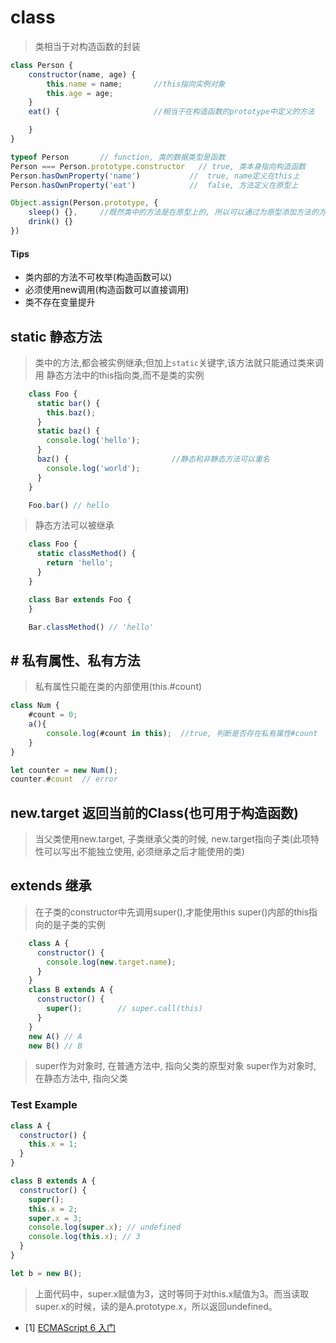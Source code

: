 # class
> 类相当于对构造函数的封装

```javascript
class Person {
	constructor(name, age) {	
		this.name = name;		//this指向实例对象
		this.age = age;
	}
	eat() {						//相当于在构造函数的prototype中定义的方法

	}
}

typeof Person 		// function, 类的数据类型是函数
Person === Person.prototype.constructor   // true, 类本身指向构造函数
Person.hasOwnProperty('name') 			//	true, name定义在this上
Person.hasOwnProperty('eat') 			//	false, 方法定义在原型上

Object.assign(Person.prototype, {
	sleep() {},		//既然类中的方法是在原型上的, 所以可以通过为原型添加方法的方式为类添加新方法
	drink() {}
})			
```
#### Tips
 - 类内部的方法不可枚举(构造函数可以)
 - 必须使用new调用(构造函数可以直接调用)
 - 类不存在变量提升

## static 静态方法
> 类中的方法,都会被实例继承;但加上`static`关键字,该方法就只能通过类来调用
> 静态方法中的this指向类,而不是类的实例
```javascript
	class Foo {
	  static bar() {
	    this.baz();
	  }
	  static baz() {
	    console.log('hello');
	  }
	  baz() {						//静态和非静态方法可以重名
	    console.log('world');	
	  }
	}

	Foo.bar() // hello
```
> 静态方法可以被继承
```javascript
	class Foo {
	  static classMethod() {
	    return 'hello';
	  }
	}

	class Bar extends Foo {
	}

	Bar.classMethod() // 'hello'
```

## # 私有属性、私有方法
> 私有属性只能在类的内部使用(this.#count)
```javascript
class Num {
	#count = 0;
	a(){
		console.log(#count in this);  //true, 判断是否存在私有属性#count
	}
}

let counter = new Num();
counter.#count 	// error
```

## new.target 返回当前的Class(也可用于构造函数)
> 当父类使用new.target, 子类继承父类的时候, new.target指向子类(此项特性可以写出不能独立使用, 必须继承之后才能使用的类)


## extends 继承
> 在子类的constructor中先调用super(),才能使用this
> super()内部的this指向的是子类的实例
```javascript
	class A {
	  constructor() {
	    console.log(new.target.name);
	  }
	}
	class B extends A {
	  constructor() {
	    super();		// super.call(this)
	  }
	}
	new A() // A
	new B() // B
```
> super作为对象时, 在普通方法中, 指向父类的原型对象
> super作为对象时, 在静态方法中, 指向父类

### Test Example
```javascript
class A {
  constructor() {
    this.x = 1;
  }
}

class B extends A {
  constructor() {
    super();
    this.x = 2;
    super.x = 3;
    console.log(super.x); // undefined
    console.log(this.x); // 3
  }
}

let b = new B();
```
> 上面代码中，super.x赋值为3，这时等同于对this.x赋值为3。而当读取super.x的时候，读的是A.prototype.x，所以返回undefined。




- [1] [ECMAScript 6 入门](https://es6.ruanyifeng.com/#docs/class)



